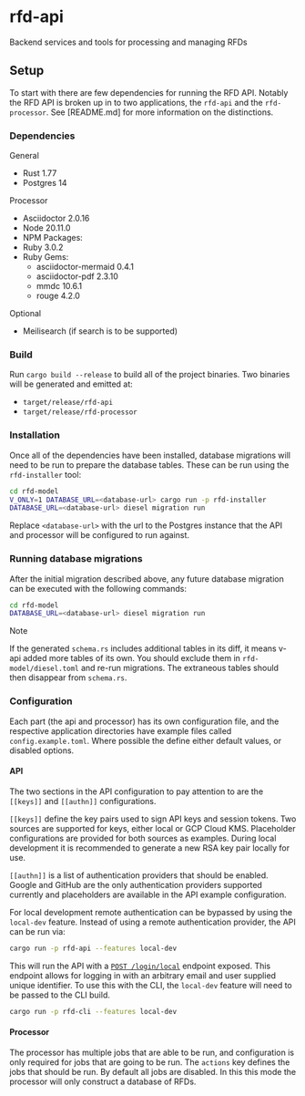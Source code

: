 # rfd-api

Backend services and tools for processing and managing RFDs

## Setup

To start with there are few dependencies for running the RFD API. Notably the RFD API is broken up
in to two applications, the `rfd-api` and the `rfd-processor`. See [README.md] for more information
on the distinctions.

### Dependencies

General
 * Rust 1.77
 * Postgres 14

Processor
 * Asciidoctor 2.0.16
 * Node 20.11.0
 * NPM Packages:
 * Ruby 3.0.2
 * Ruby Gems:
   * asciidoctor-mermaid 0.4.1
   * asciidoctor-pdf 2.3.10
   * mmdc 10.6.1
   * rouge 4.2.0

Optional
 * Meilisearch (if search is to be supported)

### Build

Run `cargo build --release` to build all of the project binaries. Two binaries will be generated and
emitted at:

* `target/release/rfd-api`
* `target/release/rfd-processor`

### Installation

Once all of the dependencies have been installed, database migrations will need to be run to prepare
the database tables. These can be run using the `rfd-installer` tool:

```sh
cd rfd-model
V_ONLY=1 DATABASE_URL=<database-url> cargo run -p rfd-installer
DATABASE_URL=<database-url> diesel migration run
```

Replace `<database-url>` with the url to the Postgres instance that the API and processor will be
configured to run against.

### Running database migrations

After the initial migration described above, any future database migration can
be executed with the following commands:

```sh
cd rfd-model
DATABASE_URL=<database-url> diesel migration run
```

> [!NOTE]
>
> If the generated `schema.rs` includes additional tables in its diff, it means
> v-api added more tables of its own. You should exclude them in
> `rfd-model/diesel.toml` and re-run migrations. The extraneous tables should
> then disappear from `schema.rs`.

### Configuration

Each part (the api and processor) has its own configuration file, and the respective application
directories have example files called `config.example.toml`. Where possible the define either
default values, or disabled options.

#### API

The two sections in the API configuration to pay attention to are the `[[keys]]` and `[[authn]]`
configurations.

`[[keys]]` define the key pairs used to sign API keys and session tokens. Two sources are supported
for keys, either local or GCP Cloud KMS. Placeholder configurations are provided for both sources as
examples. During local development it is recommended to generate a new RSA key pair locally for use.

`[[authn]]` is a list of authentication providers that should be enabled. Google and GitHub are the
only authentication providers supported currently and placeholders are available in the API example
configuration.

For local development remote authentication can be bypassed by using the `local-dev` feature.
Instead of using a remote authentication provider, the API can be run via:

```sh
cargo run -p rfd-api --features local-dev
```

This will run the API with a [`POST /login/local`](rfd-api/src/endpoints/login/local/mod.rs) endpoint
exposed. This endpoint allows for logging in with an arbitrary email and user supplied unique
identifier. To use this with the CLI, the `local-dev` feature will need to be passed to the CLI
build.

```sh
cargo run -p rfd-cli --features local-dev
```

#### Processor

The processor has multiple jobs that are able to be run, and configuration is only required for
jobs that are going to be run. The `actions` key defines the jobs that should be run. By default
all jobs are disabled. In this this mode the processor will only construct a database of RFDs.
